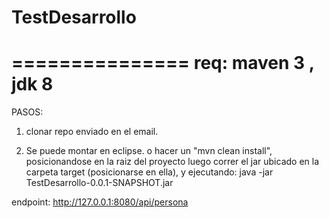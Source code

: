 # TestDesarrollo
===============
req: maven 3 , jdk 8
=============
PASOS:
1. clonar repo enviado en el email.

2. Se puede montar en eclipse. 
o hacer un "mvn clean install", posicionandose en la raiz del proyecto
luego correr el jar ubicado en la carpeta target (posicionarse en ella), y ejecutando:
java -jar TestDesarrollo-0.0.1-SNAPSHOT.jar 


endpoint: http://127.0.0.1:8080/api/persona